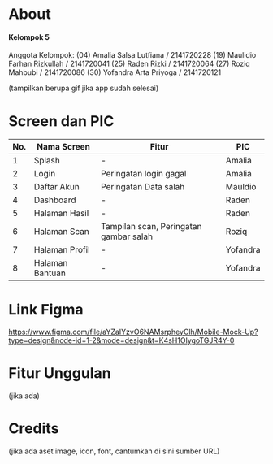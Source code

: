 # About

#### Kelompok 5

Anggota Kelompok:
(04) Amalia Salsa Lutfiana / 2141720228
(19) Maulidio Farhan Rizkullah / 2141720041
(25) Raden Rizki / 2141720064
(27) Roziq Mahbubi / 2141720086
(30) Yofandra Arta Priyoga / 2141720121

(tampilkan berupa gif jika app sudah selesai)

# Screen dan PIC

| No. | Nama Screen     | Fitur                                  | PIC      |
| --- | --------------- | -------------------------------------- | -------- |
| 1   | Splash          | -                                      | Amalia   |
| 2   | Login           | Peringatan login gagal                 | Amalia   |
| 3   | Daftar Akun     | Peringatan Data salah                  | Mauldio  |
| 4   | Dashboard       | -                                      | Raden    |
| 5   | Halaman Hasil   | -                                      | Raden    |
| 6   | Halaman Scan    | Tampilan scan, Peringatan gambar salah | Roziq    |
| 7   | Halaman Profil  | -                                      | Yofandra |
| 8   | Halaman Bantuan | -                                      | Yofandra |

# Link Figma

https://www.figma.com/file/aYZaIYzvO6NAMsrpheyClh/Mobile-Mock-Up?type=design&node-id=1-2&mode=design&t=K4sH1OlygoTGJR4Y-0

# Fitur Unggulan

(jika ada)

# Credits

(jika ada aset image, icon, font, cantumkan di sini sumber URL)

